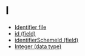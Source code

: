# I

* [Identifier file](../../../Identifier-file_28739278.html)
* [id (field)](../../../28739279.html)
* [identifierSchemeId (field)](../../../28739280.html)
* [Integer (data type)](../../../28739281.html)
